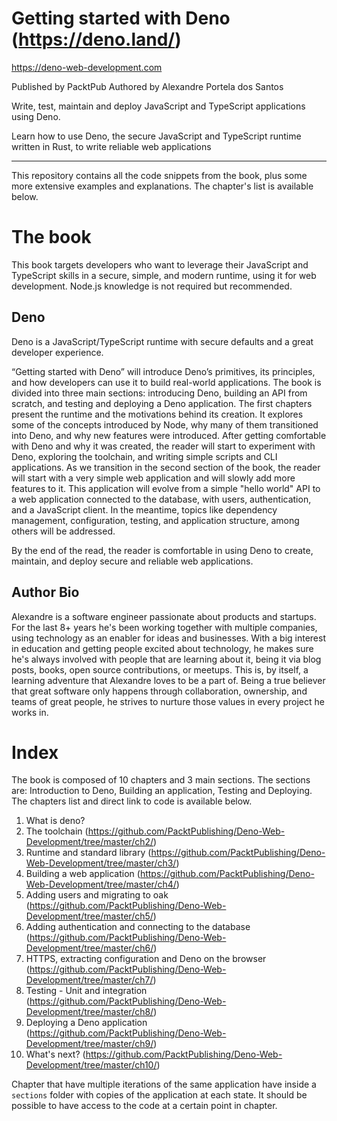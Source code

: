 # Getting started with Deno (https://deno.land/)

https://deno-web-development.com

Published by PacktPub
Authored by Alexandre Portela dos Santos


Write, test, maintain and deploy JavaScript and TypeScript applications using Deno.

Learn how to use Deno, the secure JavaScript and TypeScript runtime written in Rust, to write reliable web applications
___

This repository contains all the code snippets from the book, plus some more extensive examples and explanations. The chapter's list is available below.

# The book

This book targets developers who want to leverage their JavaScript and TypeScript skills in a secure, simple, and modern runtime, using it for web development. Node.js knowledge is not required but recommended. 

## Deno

Deno is a JavaScript/TypeScript runtime with secure defaults and a great developer experience.

“Getting started with Deno” will introduce Deno’s primitives, its principles, and how developers can use it to build real-world applications. The book is divided into three main sections: introducing Deno, building an API from scratch, and testing and deploying a Deno application. The first chapters present the runtime and the motivations behind its creation. It explores some of the concepts introduced by Node, why many of them transitioned into Deno, and why new features were introduced. After getting comfortable with Deno and why it was created, the reader will start to experiment with Deno, exploring the toolchain, and writing simple scripts and CLI applications.
As we transition in the second section of the book, the reader will start with a very simple web application and will slowly add more features to it. This application will evolve from a simple "hello world" API to a web application connected to the database, with users, authentication, and a JavaScript client. In the meantime, topics like dependency management, configuration, testing, and application structure, among others will be addressed. 

By the end of the read, the reader is comfortable in using Deno to create, maintain, and deploy secure and reliable web applications.

## Author Bio

Alexandre is a software engineer passionate about products and startups. For the last 8+ years he's been working together with multiple companies, using technology as an enabler for ideas and businesses. 
With a big interest in education and getting people excited about technology, he makes sure he's always involved with people that are learning about it, being it via blog posts, books, open source contributions, or meetups. This is, by itself, a learning adventure that Alexandre loves to be a part of.
Being a true believer that great software only happens through collaboration, ownership, and teams of great people, he strives to nurture those values in every project he works in.

# Index

The book is composed of 10 chapters and 3 main sections. The sections are: Introduction to Deno, Building an application, Testing and Deploying. The chapters list and direct link to code is available below.

1. What is deno?
2. The toolchain (https://github.com/PacktPublishing/Deno-Web-Development/tree/master/ch2/)
3. Runtime and standard library (https://github.com/PacktPublishing/Deno-Web-Development/tree/master/ch3/)
4. Building a web application (https://github.com/PacktPublishing/Deno-Web-Development/tree/master/ch4/)
5. Adding users and migrating to oak (https://github.com/PacktPublishing/Deno-Web-Development/tree/master/ch5/)
6. Adding authentication and connecting to the database (https://github.com/PacktPublishing/Deno-Web-Development/tree/master/ch6/)
7. HTTPS, extracting configuration and Deno on the browser (https://github.com/PacktPublishing/Deno-Web-Development/tree/master/ch7/)
8. Testing - Unit and integration (https://github.com/PacktPublishing/Deno-Web-Development/tree/master/ch8/)
9. Deploying a Deno application (https://github.com/PacktPublishing/Deno-Web-Development/tree/master/ch9/)
10. What's next? (https://github.com/PacktPublishing/Deno-Web-Development/tree/master/ch10/)

Chapter that have multiple iterations of the same application have inside a `sections` folder with copies of the application at each state. It should be possible to have access to the code at a certain point in chapter.
